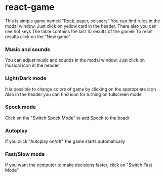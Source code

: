 # react-game

This is simple game named "Rock, paper, scissors"
You can find rules in the modal window. Just click on yellow card in the header.
There also you can see hot keys
The table contains the last 10 results of the gameE
To reset results click on the "New game"

### Music and sounds

You can adjust music and sounds in the modal window. Just click on musical icon in the header

### Light/Dark mode

It is possible to change colors of game by clicking on the appropriate icon
Also in the header you can find icon for turning on fullscreen mode

### Spock mode

Click on the "Switch Spock Mode" to add Spock to the boadr

### Autoplay

If you click "Autoplay on/off" the game starts automatically

### Fast/Slow mode

If you want the computer to make decisions faster, click on "Switch Fast Mode"

